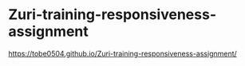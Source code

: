 # Zuri-training-responsiveness-assignment
https://tobe0504.github.io/Zuri-training-responsiveness-assignment/
